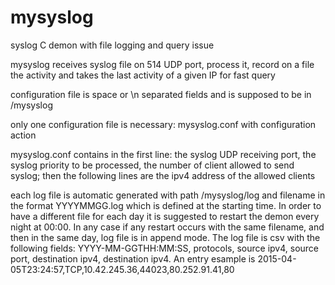 # mysyslog
syslog C demon with file logging and query issue

mysyslog receives syslog file on 514 UDP port, process it, record on a file the activity and takes the last activity of a given IP for fast query

configuration file is space or \n separated fields and is supposed to be in /mysyslog

only one configuration file is necessary: mysyslog.conf with configuration action

mysyslog.conf contains in the first line: the syslog UDP receiving port, the syslog priority to be processed, the number of client allowed to send syslog; then the following lines are the ipv4 address of the allowed clients

each log file is automatic generated with path /mysyslog/log and filename in the format YYYYMMGG.log which is defined at the starting time. In order to have a different file for each day it is suggested to restart the demon every night at 00:00. In any case if any restart occurs with the same filename, and then in the same day, log file is in append mode. The log file is csv with the following fields: YYYY-MM-GGTHH:MM:SS, protocols, source ipv4, source port, destination ipv4, destination ipv4. An entry esample is 2015-04-05T23:24:57,TCP,10.42.245.36,44023,80.252.91.41,80

